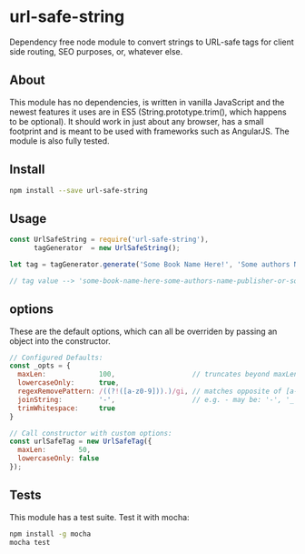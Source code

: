 # url-safe-string

Dependency free node module to convert strings to URL-safe tags for client side routing, SEO purposes, or, whatever else.

## About

This module has no dependencies, is written in vanilla JavaScript and the newest features it uses are in ES5 (String.prototype.trim(), which happens to be optional). It should work in just about any browser, has a small
footprint and is meant to be used with frameworks such as AngularJS. The module is also fully tested.


## Install

```bash
npm install --save url-safe-string
```

## Usage

```javascript
const UrlSafeString = require('url-safe-string'),
      tagGenerator  = new UrlSafeString();

let tag = tagGenerator.generate('Some Book Name Here!', 'Some authors Name', 'Publisher or something...');

// tag value --> 'some-book-name-here-some-authors-name-publisher-or-something'
```

## options

These are the default options, which can all be overriden by passing an object into the constructor.

```javascript
// Configured Defaults:
const _opts = {
  maxLen:             100,                   // truncates beyond maxLen
  lowercaseOnly:      true,
  regexRemovePattern: /((?!([a-z0-9])).)/gi, // matches opposite of [a-z0-9]
  joinString:         '-',                   // e.g. - may be: '-', '_', '#'
  trimWhitespace:     true
}

// Call constructor with custom options:
const urlSafeTag = new UrlSafeTag({
  maxLen:        50,
  lowercaseOnly: false
});
```

## Tests

This module has a test suite. Test it with mocha:

```bash
npm install -g mocha
mocha test
```
